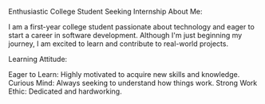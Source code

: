 Enthusiastic College Student Seeking Internship
About Me:

I am a first-year college student passionate about technology and eager to start a career in software development. Although I'm just beginning my journey, I am excited to learn and contribute to real-world projects.

Learning Attitude:

Eager to Learn: Highly motivated to acquire new skills and knowledge.
Curious Mind: Always seeking to understand how things work.
Strong Work Ethic: Dedicated and hardworking.
